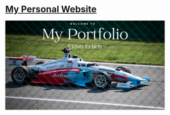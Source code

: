 # [My Personal Website](eidanerlich.github.io)

[![Screenshot](./preview.png)](eidanerlich.github.io)
